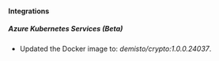 #### Integrations
##### Azure Kubernetes Services (Beta)
- Updated the Docker image to: *demisto/crypto:1.0.0.24037*.

